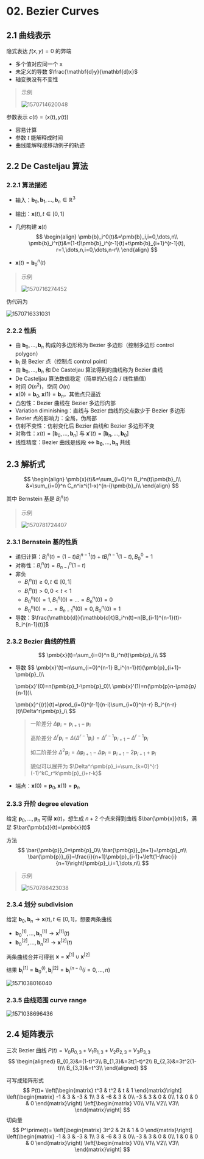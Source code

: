 # 02. Bezier Curves

## 2.1 曲线表示

隐式表达 $f(x,y)=0$ 的弊端

- 多个值对应同一个 x
- 未定义的导数 $\frac{\mathbf{d}y}{\mathbf{d}x}$ 
- 轴变换没有不变性

> 示例
>
> ![1570714620048](assets/1570714620048.jpg)

参数表示 $c(t)=(x(t),y(t))$ 

- 容易计算
- 参数 $t$ 能解释成时间
- 曲线能解释成移动例子的轨迹

## 2.2 De Casteljau 算法

### 2.2.1 算法描述

- 输入：$\pmb{b}_0,\pmb{b}_1,\dots,\pmb{b}_n \in \mathbb{R}^3$ 

- 输出：$\pmb{x}(t),t\in [0,1]$ 

- 几何构建 $\pmb{x}(t)$ 
  $$
  \begin{align}
  \pmb{b}_i^0(t)&=\pmb{b}_i,i=0,\dots,n\\
  \pmb{b}_i^r(t)&=(1-t)\pmb{b}_i^{r-1}(t)+t\pmb{b}_{i+1}^{r-1}(t), r=1,\dots,n,i=0,\dots,n-r\\
  \end{align}
  $$
- $\pmb{x}(t)=\pmb{b}_0^n(t)$

> 示例
>
> ![1570716274452](assets/1570716274452.jpg)

伪代码为

![1570716331031](assets/1570716331031.jpg)

### 2.2.2 性质

- 由 $\pmb{b}_0,\dots,\pmb{b}_n$ 构成的多边形称为 Bezier 多边形（控制多边形 control polygon）
- $\pmb{b}_i$ 是 Bezier 点（控制点 control point）
- 由 $\pmb{b}_0,\dots,\pmb{b}_n$ 和 De Casteljau 算法得到的曲线称为 Bezier 曲线
- De Casteljau 算法数值稳定（简单的凸组合 / 线性插值）
- 时间 $O(n^2)$，空间 $O(n)$ 
- $\pmb{x}(0)=\pmb{b}_0,\pmb{x}(1)=\pmb{b}_n$，其他点只逼近
- 凸包性：Bezier 曲线在 Bezier 多边形内部
- Variation diminishing：直线与 Bezier 曲线的交点数少于 Bezier 多边形
- Bezier 点的影响力：全局，伪局部
- 仿射不变性：仿射变化后 Bezier 曲线和 Bezier 多边形不变
- 对称性：$x(t)=[\pmb{b}_0,\dots,\pmb{b}_n]$ 与 $\pmb{x}'(t)=[\pmb{b}_n,\dots,\pmb{b}_0]$ 
- 线性精度：Bezier 曲线是线段 $\Leftrightarrow$ $\pmb{b_0},\dots,\pmb{b_n}$ 共线

## 2.3 解析式

$$
\begin{align}
\pmb{x}(t)&=\sum_{i=0}^n B_i^n(t)\pmb{b}_i\\
&=\sum_{i=0}^n C_n^ix^i(1-x)^{n-i}\pmb{b}_i\\
\end{align}
$$

其中 Bernstein 基是 $B_i^n(t)$ 

> 示例
>
> ![1570781724407](assets/1570781724407.jpg)

### 2.3.1 Bernstein 基的性质

- 递归计算：$B_i^n(t)=(1-t)B_i^{n-1}(t)+tB_i^{n-1}(1-t),B_0^0=1$  
- 对称性：$B_i^n(t)=B_{n-i}^n(1-t)$ 
- 非负
  - $B_i^n(t)\ge 0,t\in[0,1]$ 
  - $B^n_i(t)>0,0<t<1$ 
  - $B_0^n(0)=1,B_1^n(0)=\dots=B_n^n(0)=0$ 
  - $B_0^n(0)=\dots=B_{n-1}^n(0)=0,B_0^n(0)=1$ 
- 导数：$\frac{\mathbb{d}}{\mathbb{d}t}B_i^n(t)=n[B_{i-1}^{n-1}(t)-B_i^{n-1}(t)]$ 

### 2.3.2 Bezier 曲线的性质

$$
\pmb{x}(t)=\sum_{i=0}^n B_i^n(t)\pmb{p}_i\\
$$

- 导数
  $$
  \pmb{x}'(t)=n\sum_{i=0}^{n-1} B_i^{n-1}(t)(\pmb{p}_{i+1}-\pmb{p}_i)\\
  
  \pmb{x}'(0)=n(\pmb{p}_1-\pmb{p}_0)\\
\pmb{x}'(1)=n(\pmb{p}_n-\pmb{p}_{n-1})\\
  
  \pmb{x}^{(r)}(t)=\prod_{i=0}^{r-1}(n-i)\sum_{i=0}^{n-r} B_i^{n-r}(t)\Delta^r\pmb{p}_i\\
  $$
  > 一阶差分 $\Delta \pmb{p}_i = \pmb{p}_{i+1}-\pmb{p}_i$ 
  >
  > 高阶差分 $\Delta^r \pmb{p}_i=\Delta(\Delta^{r-1}   \pmb{p}_i)=\Delta^{r-1} \pmb{p}_{i+1}-\Delta^{r-1} \pmb{p}_i$ 
  >
  > 如二阶差分 $\Delta^2 \pmb{p}_i=\Delta\pmb{p}_{i+1}-  \Delta\pmb{p}_i=\pmb{p}_{i+1}-2\pmb{p}_{i+1}+\pmb{p}_i$ 
  >
  > 貌似可以展开为 $\Delta^r\pmb{p}_i=\sum_{k=0}^{r}  (-1)^kC_r^k\pmb{p}_{i+r-k}$ 
  
- 端点：$\pmb{x}(0)=\pmb{p}_0,\pmb{x}(1)=\pmb{p}_n$ 

### 2.3.3 升阶 degree elevation

给定 $\pmb{p}_0,\dots,\pmb{p}_n$ 可得 $\pmb{x}(t)$，想生成 $n+2$ 个点来得到曲线 $\bar{\pmb{x}}(t)$，满足 $\bar{\pmb{x}}(t)=\pmb{x}(t)$ 

方法
$$
\bar{\pmb{p}}_0=\pmb{p}_0\\
\bar{\pmb{p}}_{n+1}=\pmb{p}_n\\
\bar{\pmb{p}}_{i}=\frac{i}{n+1}\pmb{p}_{i-1}+\left(1-\frac{i}{n+1}\right)\pmb{p}_i,i=1,\dots,n\\
$$

> 示例
>
> ![1570786423038](assets/1570786423038.jpg)

### 2.3.4 划分 subdivision

给定 $\pmb{b}_0,\pmb{b}_n\to \pmb{x}(t),t\in [0,1]$，想要两条曲线

- $\pmb{b}_0^{[1]},\dots,\pmb{b}_n^{[1]}\to \pmb{x}^{[1]}(t)$ 
- $\pmb{b}_0^{[2]},\dots,\pmb{b}_n^{[2]}\to \pmb{x}^{[2]}(t)$ 

两条曲线合并可得到 $\pmb{x}=\pmb{x}^{[1]}\cup \pmb{x}^{[2]}$ 

结果 $\pmb{b}^{[1]}_i = \pmb{b}_0^{(i)},\pmb{b}_i^{[2]}=\pmb{b}^{(n-i)}_i(i=0,\dots,n)$  

![1571038016040](assets/1571038016040.jpg)

### 2.3.5 曲线范围 curve range

![1571038696436](assets/1571038696436.jpg)

## 2.4 矩阵表示

三次 Bezier 曲线 $P(t) = V_0B_{0,3}+V_1B_{1,3}+V_2B_{2,3}+V_3B_{3,3}$ 
$$
\begin{aligned}
B_{0,3}&=(1-t)^3\\
B_{1,3}&=3t(1-t)^2\\
B_{2,3}&=3t^2(1-t)\\
B_{3,3}&=t^3\\
\end{aligned}
$$

可写成矩阵形式
$$
P(t)=
\left[\begin{matrix}
t^3 & t^2 & t & 1
\end{matrix}\right]
\left(\begin{matrix}
-1 &  3 & -3 &  1\\
 3 & -6 &  3 &  0\\
-3 &  3 &  0 &  0\\
 1 &  0 &  0 &  0
\end{matrix}\right)
\left[\begin{matrix}
V0\\
V1\\
V2\\
V3\\
\end{matrix}\right]
$$
切向量
$$
P^\prime(t)=
\left[\begin{matrix}
3t^2 & 2t & 1 & 0
\end{matrix}\right]
\left(\begin{matrix}
-1 &  3 & -3 &  1\\
 3 & -6 &  3 &  0\\
-3 &  3 &  0 &  0\\
 1 &  0 &  0 &  0
\end{matrix}\right)
\left[\begin{matrix}
V0\\
V1\\
V2\\
V3\\
\end{matrix}\right]
$$
